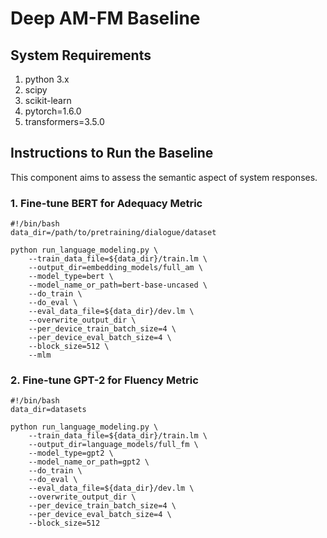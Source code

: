 # Deep AM-FM Baseline

## System Requirements

1. python 3.x
2. scipy
3. scikit-learn
4. pytorch=1.6.0
5. transformers=3.5.0

## Instructions to Run the Baseline

This component aims to assess the semantic aspect of system responses.

### 1. Fine-tune BERT for Adequacy Metric
```
#!/bin/bash                                                                                                                                                                                                    
data_dir=/path/to/pretraining/dialogue/dataset

python run_language_modeling.py \
	--train_data_file=${data_dir}/train.lm \
	--output_dir=embedding_models/full_am \
	--model_type=bert \
	--model_name_or_path=bert-base-uncased \
	--do_train \
	--do_eval \
	--eval_data_file=${data_dir}/dev.lm \
	--overwrite_output_dir \
	--per_device_train_batch_size=4 \
	--per_device_eval_batch_size=4 \
	--block_size=512 \
	--mlm
```

### 2. Fine-tune GPT-2 for Fluency Metric
```
#!/bin/bash                                                                                                                                                                                                    
data_dir=datasets

python run_language_modeling.py \
	--train_data_file=${data_dir}/train.lm \
	--output_dir=language_models/full_fm \
	--model_type=gpt2 \
	--model_name_or_path=gpt2 \
	--do_train \
	--do_eval \
	--eval_data_file=${data_dir}/dev.lm \
	--overwrite_output_dir \
	--per_device_train_batch_size=4 \
	--per_device_eval_batch_size=4 \
	--block_size=512
```
